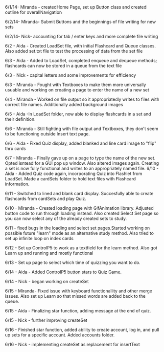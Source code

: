 6/1/14- Miranda - createdHome Page, set up Button class and created outline for overallNavigation

6/2/14- Miranda- Submit Buttons and the beginnings of file writing for new sets

6/2/14- Nick- accounting for tab / enter keys and more complete file writing

6/2 - Aida - Created LoadSet file, with initial Flashcard and Queue classes. Also added set.txt file to test the processing of data from the set file

6/3 - Aida - Added to LoadSet, completed enqueue and dequeue methods; flashcards can now be stored in a queue from the text file

6/3 - Nick - capital letters and some improvements for efficiency

6/3 - Miranda - Fought with Textboxes to make them more universally usuable and working on creating a page to enter the name of a new set

6/4 - Miranda - Worked on file output so it appropriatedly writes to files with correct file names. Additionally added background images

6/5 - Aida -In LoadSet folder, now able to display flashcards in a set and their definition.

6/6 - Miranda - Still fighting with file output and Textboxes, they don't seem to be functioning outside Insert text page.

6/6 - Aida - Fixed Quiz display, added blanked and line card image to "flip" thru cards

6/7 - Miranda - Finally gave up on a page to type the name of the new set. Opted isntead for a GUI pop up window. Also altered images again. Creating a set is now fully functional and writes to an appropriately named file.
6/10 - Aida - Added Quiz code again, incorporating Quiz into Flashlet from LoadSet. Made a cardSets folder to hold text files with Flashcard information. 

6/11 - Switched to lined and blank card display. Succesfully able to create flashcards from cardSets and play Quiz.

6/10 - Miranda - Created loading page with GifAnimation library. Adjusted button code to run through loading instead. Also created Select Set page so you can now select any of the already created sets to study.

6/11 - fixed bugs in the loading and select set pages.Started working on possible future "learn" mode as an alternative study method. Also tried to set up infinite loop on index cards

6/12 - Set up ControlP5 to work as a textfield for the learn method. Also got Learn up and running and mostly functional

6/13 - Set up page to select which time of quizzing you want to do.

6/14 - Aida - Added ControlP5 button stars to Quiz Game.

6/14 - Nick - began working on createSet

6/15 - Miranda- Fixed issue with keyboard functionallity and other merge issues. Also set up Learn so that missed words are added back to the queue.

6/15 - Aida - Finalizing star function, adding message at the end of quiz. 

6/15 - Nick - further improving createSet

6/16 - Finished star function, added ability to create account, log in, and pull up sets for a specific account. Added accounts folder. 

6/16 - Nick - implementing createSet as replacement for insertText
